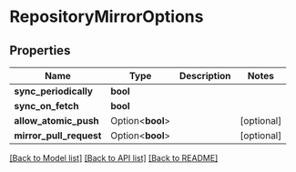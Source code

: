 # RepositoryMirrorOptions

## Properties

Name | Type | Description | Notes
------------ | ------------- | ------------- | -------------
**sync_periodically** | **bool** |  | 
**sync_on_fetch** | **bool** |  | 
**allow_atomic_push** | Option<**bool**> |  | [optional]
**mirror_pull_request** | Option<**bool**> |  | [optional]

[[Back to Model list]](../README.md#documentation-for-models) [[Back to API list]](../README.md#documentation-for-api-endpoints) [[Back to README]](../README.md)


